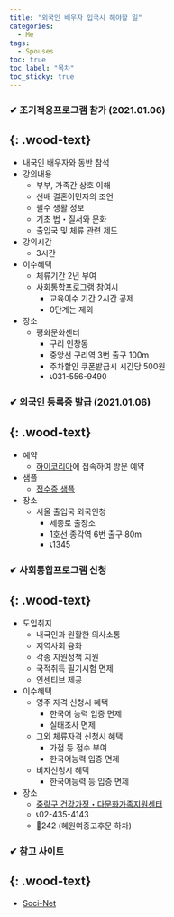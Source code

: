 ```yaml
---
title: "외국인 배우자 입국시 해야할 일"
categories:
  - Me
tags:
  - Spouses
toc: true
toc_label: "목차"
toc_sticky: true
---
```


### ✔ 조기적응프로그램 참가 (2021.01.06)
{: .wood-text}
---
- 내국인 배우자와 동반 참석
- 강의내용
  - 부부, 가족간 상호 이해
  - 선배 결혼이민자의 조언
  - 필수 생활 정보
  - 기초 법・질서와 문화
  - 출입국 및 체류 관련 제도
- 강의시간 
  - 3시간
- 이수혜택
  - 체류기간 2년 부여
  - 사회통합프로그램 참여시
    - 교육이수 기간 2시간 공제
    - 0단계는 제외
- 장소
  - 평화문화센터
    - 구리 인창동
    - 중앙선 구리역 3번 출구 100m
    - 주차할인 쿠폰발급시 시간당 500원
    - 📞031-556-9490

### ✔ 외국인 등록증 발급 (2021.01.06)
{: .wood-text}
---
- 예약
  - [하이코리아](https://www.hikorea.go.kr/Main.pt)에 접속하여 방문 예약
- 샘플
  - [접수증 샘플](/assets/images/me/spouses/spouses1.png)
- 장소
  - 서울 출입국 외국인청
    - 세종로 출장소
    - 1호선 종각역 6번 출구 80m
    - 📞1345

### ✔ 사회통합프로그램 신청
{: .wood-text}
---
- 도입취지
  - 내국인과 원활한 의사소통
  - 지역사회 융화
  - 각종 지원정책 지원
  - 국적취득 필기시험 면제
  - 인센티브 제공
- 이수혜택
  - 영주 자격 신청시 혜택
    - 한국어 능력 입증 면제
    - 실태조사 면제
  - 그외 체류자격 신청시 혜택
    - 가점 등 점수 부여
    - 한국어능력 입증 면제
  - 비자신청시 혜택
    - 한국어능력 등 입증 면제
- 장소
  - [중랑구 건강가정・다문화가족지원센터](https://jungnang.familynet.or.kr)
  - 📞02-435-4143
  - 🚌242 (혜원여중고후문 하차)

### ✔ 참고 사이트
{: .wood-text}
---
- [Soci-Net](https://www.socinet.go.kr/)